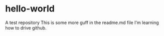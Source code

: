 # hello-world
A test repository
This is some more guff in the readme.md file
I'm learning how to drive github.
